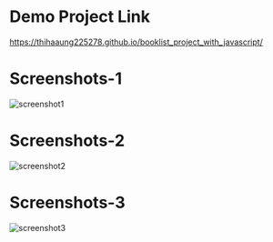# Demo Project Link
 https://thihaaung225278.github.io/booklist_project_with_javascript/

# Screenshots-1
![screenshot1](https://user-images.githubusercontent.com/45056004/70037488-042d6780-15e5-11ea-8417-847deb66cfbb.png)

# Screenshots-2
![screenshot2](https://user-images.githubusercontent.com/45056004/70037543-1e674580-15e5-11ea-8be5-327c8d7b0cbe.png)

# Screenshots-3
![screenshot3](https://user-images.githubusercontent.com/45056004/70037574-2a530780-15e5-11ea-9022-eb70d106e63e.png)
